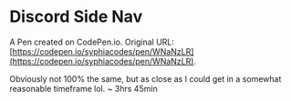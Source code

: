 # Discord Side Nav

A Pen created on CodePen.io. Original URL: [https://codepen.io/syphiacodes/pen/WNaNzLR](https://codepen.io/syphiacodes/pen/WNaNzLR).

Obviously not 100% the same, but as close as I could get in a somewhat reasonable timeframe lol. ~ 3hrs 45min